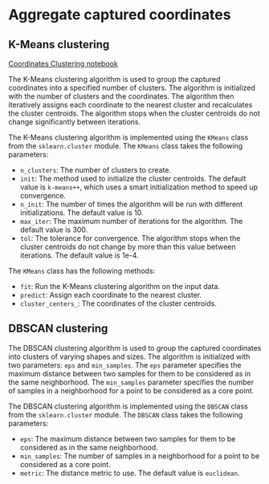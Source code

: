 # Aggregate captured coordinates

## K-Means clustering

[Coordinates Clustering notebook](../notebooks/coordinates_clustering.ipynb)

The K-Means clustering algorithm is used to group the captured coordinates into a specified number of clusters. The algorithm is initialized with the number of clusters and the coordinates. The algorithm then iteratively assigns each coordinate to the nearest cluster and recalculates the cluster centroids. The algorithm stops when the cluster centroids do not change significantly between iterations.

The K-Means clustering algorithm is implemented using the `KMeans` class from the `sklearn.cluster` module. The `KMeans` class takes the following parameters:

- `n_clusters`: The number of clusters to create.
- `init`: The method used to initialize the cluster centroids. The default value is `k-means++`, which uses a smart initialization method to speed up convergence.
- `n_init`: The number of times the algorithm will be run with different initializations. The default value is 10.
- `max_iter`: The maximum number of iterations for the algorithm. The default value is 300.
- `tol`: The tolerance for convergence. The algorithm stops when the cluster centroids do not change by more than this value between iterations. The default value is 1e-4.

The `KMeans` class has the following methods:

- `fit`: Run the K-Means clustering algorithm on the input data.
- `predict`: Assign each coordinate to the nearest cluster.
- `cluster_centers_`: The coordinates of the cluster centroids.

## DBSCAN clustering

The DBSCAN clustering algorithm is used to group the captured coordinates into clusters of varying shapes and sizes. The algorithm is initialized with two parameters: `eps` and `min_samples`. The `eps` parameter specifies the maximum distance between two samples for them to be considered as in the same neighborhood. The `min_samples` parameter specifies the number of samples in a neighborhood for a point to be considered as a core point.

The DBSCAN clustering algorithm is implemented using the `DBSCAN` class from the `sklearn.cluster` module. The `DBSCAN` class takes the following parameters:

- `eps`: The maximum distance between two samples for them to be considered as in the same neighborhood.
- `min_samples`: The number of samples in a neighborhood for a point to be considered as a core point.
- `metric`: The distance metric to use. The default value is `euclidean`.

